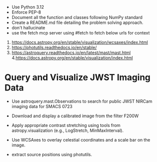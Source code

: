 * Use Python 3.12
* Enforce PEP-8
* Document all the function and classes following NumPy standard
* Create a README.md file detailing the problem solving approach.
* don't hallucinate
* use the fetch mcp server using #fetch to fetch below urls for context

1. https://docs.astropy.org/en/stable/visualization/wcsaxes/index.html
2. https://photutils.readthedocs.io/en/stable/
3. https://astroquery.readthedocs.io/en/latest/mast/mast.html
4.https://docs.astropy.org/en/stable/visualization/index.html



# Query and Visualize JWST Imaging Data
* Use astroquery.mast.Observations to search for public JWST NIRCam imaging data for SMACS 0723

*  Download and display a calibrated image from the filter F200W

* Apply appropriate contrast stretching using tools from astropy.visualization (e.g.,
LogStretch, MinMaxInterval).

* Use WCSAxes to overlay celestial coordinates and a scale bar on the image.

* extract source positions using photutils.
